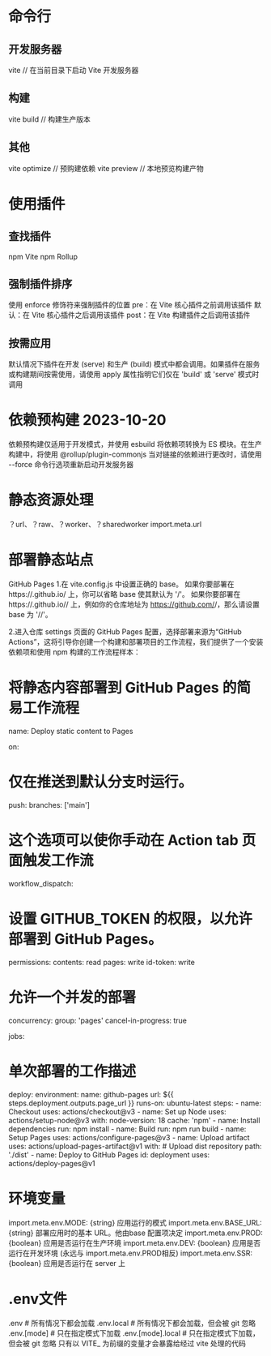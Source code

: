 # 命令行

## 开发服务器
vite  // 在当前目录下启动 Vite 开发服务器

## 构建
vite build  // 构建生产版本

## 其他
vite optimize // 预购建依赖
vite preview  // 本地预览构建产物

# 使用插件

## 查找插件
npm Vite
npm Rollup

## 强制插件排序
使用 enforce 修饰符来强制插件的位置
  pre：在 Vite 核心插件之前调用该插件
  默认：在 Vite 核心插件之后调用该插件
  post：在 Vite 构建插件之后调用该插件

## 按需应用
默认情况下插件在开发 (serve) 和生产 (build) 模式中都会调用。如果插件在服务或构建期间按需使用，请使用 apply 属性指明它们仅在 'build' 或 'serve' 模式时调用

# 依赖预构建 2023-10-20
依赖预构建仅适用于开发模式，并使用 esbuild 将依赖项转换为 ES 模块。在生产构建中，将使用 @rollup/plugin-commonjs
当对链接的依赖进行更改时，请使用 --force 命令行选项重新启动开发服务器

# 静态资源处理
？url、？raw、？worker、？sharedworker
import.meta.url

# 部署静态站点
GitHub Pages
1.在 vite.config.js 中设置正确的 base。
  如果你要部署在 https://<USERNAME>.github.io/ 上，你可以省略 base 使其默认为 '/'。
  如果你要部署在 https://<USERNAME>.github.io/<REPO>/ 上，例如你的仓库地址为 https://github.com/<USERNAME>/<REPO>，那么请设置 base 为 '/<REPO>/'。

2.进入仓库 settings 页面的 GitHub Pages 配置，选择部署来源为“GitHub Actions”，这将引导你创建一个构建和部署项目的工作流程，我们提供了一个安装依赖项和使用 npm 构建的工作流程样本：

# 将静态内容部署到 GitHub Pages 的简易工作流程
name: Deploy static content to Pages

on:
  # 仅在推送到默认分支时运行。
  push:
    branches: ['main']

  # 这个选项可以使你手动在 Action tab 页面触发工作流
  workflow_dispatch:

# 设置 GITHUB_TOKEN 的权限，以允许部署到 GitHub Pages。
permissions:
  contents: read
  pages: write
  id-token: write

# 允许一个并发的部署
concurrency:
  group: 'pages'
  cancel-in-progress: true

jobs:
  # 单次部署的工作描述
  deploy:
    environment:
      name: github-pages
      url: ${{ steps.deployment.outputs.page_url }}
    runs-on: ubuntu-latest
    steps:
      - name: Checkout
        uses: actions/checkout@v3
      - name: Set up Node
        uses: actions/setup-node@v3
        with:
          node-version: 18
          cache: 'npm'
      - name: Install dependencies
        run: npm install
      - name: Build
        run: npm run build
      - name: Setup Pages
        uses: actions/configure-pages@v3
      - name: Upload artifact
        uses: actions/upload-pages-artifact@v1
        with:
          # Upload dist repository
          path: './dist'
      - name: Deploy to GitHub Pages
        id: deployment
        uses: actions/deploy-pages@v1

# 环境变量
import.meta.env.MODE: {string} 应用运行的模式
import.meta.env.BASE_URL: {string} 部署应用时的基本 URL。他由base 配置项决定
import.meta.env.PROD: {boolean} 应用是否运行在生产环境
import.meta.env.DEV: {boolean} 应用是否运行在开发环境 (永远与 import.meta.env.PROD相反)
import.meta.env.SSR: {boolean} 应用是否运行在 server 上

# .env文件
.env                # 所有情况下都会加载
.env.local          # 所有情况下都会加载，但会被 git 忽略
.env.[mode]         # 只在指定模式下加载
.env.[mode].local   # 只在指定模式下加载，但会被 git 忽略
只有以 VITE_ 为前缀的变量才会暴露给经过 vite 处理的代码